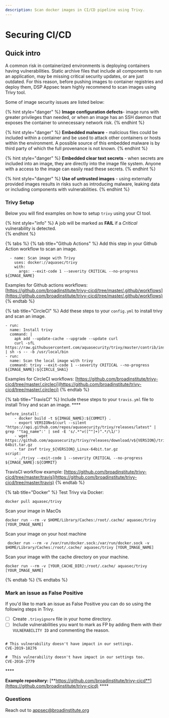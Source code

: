 ```yaml
---
description: Scan docker images in CI/CD pipeline using Trivy.
---
```


# Securing CI/CD

## Quick intro

A common risk in containerized environments is deploying containers having vulnerabilities. Static archive files that include all components to run an application, may be missing critical security updates, or are just outdated. For this reason, before pushing images to container registries and deploy them, DSP Appsec team highly recommend to scan images using Trivy tool.  

Some of image security issues are listed below:

{% hint style="danger" %}
**Image configuration defects**- image runs with greater privileges than needed, or when an image has an SSH daemon that exposes the container to unnecessary network risk. 
{% endhint %}

{% hint style="danger" %}
**Embedded malware** - malicious files could be included within a container and be used to attack other containers or hosts within the environment. A possible source of this embedded malware is by third party of which the full provenance is not known. 
{% endhint %}

{% hint style="danger" %}
**Embedded clear text secrets** - when secrets are included into an image, they are directly into the image file system. Anyone with a access to the image can easily read these secrets. 
{% endhint %}

{% hint style="danger" %}
**Use of untrusted images** - using externally provided images results in risks such as introducing malware, leaking data or including components with vulnerabilities.
{% endhint %}

### Trivy Setup

Below you will find examples on how to setup `trivy` using your CI tool. 

{% hint style="info" %}
A job will be marked as **FAIL** if a _Critical_ vulnerability is detected.   
{% endhint %}

{% tabs %}
{% tab title="Github Actions" %}
Add this step in your Github Action workflow to scan an image. 

```text
  - name: Scan image with Trivy
    uses: docker://aquasec/trivy
    with:
      args: --exit-code 1 --severity CRITICAL --no-progress ${IMAGE_NAME}
```

Examples for Github actions workflows: [https://github.com/broadinstitute/trivy-cicd/tree/master/.github/workflows](https://github.com/broadinstitute/trivy-cicd/tree/master/.github/workflows) 
{% endtab %}

{% tab title="CircleCI" %}
Add these steps to your `config.yml` to install trivy and scan an image. 

```text
- run:
  name: Install trivy
  command: |
    apk add --update-cache --upgrade --update curl
    curl -sfL https://raw.githubusercontent.com/aquasecurity/trivy/master/contrib/install.sh | sh -s -- -b /usr/local/bin
- run:
  name: Scan the local image with trivy 
  command: trivy --exit-code 1 --severity CRITICAL --no-progress ${IMAGE_NAME}:${CIRCLE_SHA1}
```

Examples for CircleCI workflows: [https://github.com/broadinstitute/trivy-cicd/tree/master/.circleci](https://github.com/broadinstitute/trivy-cicd/tree/master/.circleci)
{% endtab %}

{% tab title="TravisCI" %}
Include these steps to your `travis.yml` file to install Trivy and scan an image. ****

```text
before_install:
    - docker build -t ${IMAGE_NAME}:${COMMIT} .
    - export VERSION=$(curl --silent "https://api.github.com/repos/aquasecurity/trivy/releases/latest" | grep '"tag_name":' | sed -E 's/.*"v([^"]+)".*/\1/')
    - wget https://github.com/aquasecurity/trivy/releases/download/v${VERSION}/trivy_${VERSION}_Linux-64bit.tar.gz
    - tar zxvf trivy_${VERSION}_Linux-64bit.tar.gz
script:
    - ./trivy --exit-code 1 --severity CRITICAL --no-progress ${IMAGE_NAME}:${COMMIT}
```

TravisCI workflow example: [https://github.com/broadinstitute/trivy-cicd/tree/master/travis](https://github.com/broadinstitute/trivy-cicd/tree/master/travis)
{% endtab %}

{% tab title="Docker" %}
Test Trivy via Docker: 

```text
docker pull aquasec/trivy                                
```

Scan your image in MacOs

```text
docker run --rm -v $HOME/Library/Caches:/root/.cache/ aquasec/trivy [YOUR_IMAGE_NAME]
```

Scan your image on your host machine

```text
 docker run --rm -v /var/run/docker.sock:/var/run/docker.sock -v $HOME/Library/Caches:/root/.cache/ aquasec/trivy [YOUR_IMAGE_NAME]
```

Scan your image with the cache directory on your machine.

```text
docker run --rm -v [YOUR_CACHE_DIR]:/root/.cache/ aquasec/trivy [YOUR_IMAGE_NAME]
```
{% endtab %}
{% endtabs %}

### Mark an issue as False Positive

If you'd like to mark an issue as False Positive you can do so using the following steps in Trivy.

* [ ] Create `.trivyignore` file in your home directory.
* [ ] Include vulnerabilities you want to mark as FP by adding them with their `VULNERABILITY ID` and commenting the reason. 

```text

# This vulnerability doesn't have impact in our settings. 
CVE-2019-18276

#  This vulnerability doesn't have impact in our settings too.
CVE-2016-2779 

```

\*\*\*\*

 **Example repository:** [**https://github.com/broadinstitute/trivy-cicd**](https://github.com/broadinstitute/trivy-cicd) ****

### Questions

Reach out to appsec@broadinstitute.org







